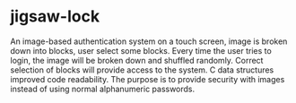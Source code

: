 # jigsaw-lock
An image-based authentication system on a touch screen, image is broken down into blocks, user select some blocks. Every time the user tries to login, the image will be broken down and shuffled randomly. Correct selection of blocks will provide access to the system. C data structures improved code readability. The purpose is to provide security with images instead of using normal alphanumeric passwords.
